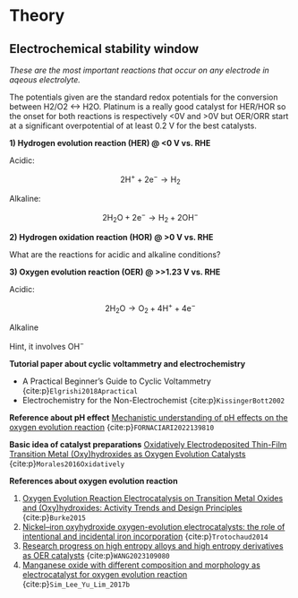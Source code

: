# Theory

## Electrochemical stability window
_These are the most important reactions that occur on any electrode in aqeous electrolyte._

The potentials given are the standard redox potentials for the conversion between H2/O2 <-> H2O. Platinum is a really good catalyst for HER/HOR so the onset for both reactions is respectively <0V and >0V but OER/ORR start at a significant overpotential of at least 0.2 V for the best catalysts.

**1)    Hydrogen evolution reaction (HER) @ <0 V vs. RHE**

Acidic:

$$\mathrm{2 H^+ + 2e^-\rightarrow H_2}$$

Alkaline:

$$\mathrm{2 H_2O + 2e^-\rightarrow H_2 + 2 OH^-}$$

**2)	Hydrogen oxidation reaction (HOR) @ >0 V vs. RHE**

What are the reactions for acidic and alkaline conditions?

**3) Oxygen evolution reaction (OER) @ >>1.23 V vs. RHE**

Acidic:

$$\mathrm{2 H_2O\rightarrow O_2 + 4 H^+ + 4 e^-}$$

Alkaline

Hint, it involves $\mathrm{OH^-}$




**Tutorial paper about cyclic voltammetry and electrochemistry**
* A Practical Beginner’s Guide to Cyclic Voltammetry {cite:p}`Elgrishi2018Apractical`
* Electrochemistry for the Non-Electrochemist {cite:p}`KissingerBott2002`

**Reference about pH effect**
[Mechanistic understanding of pH effects on the oxygen evolution reaction](https://doi.org/10.1016/j.electacta.2021.139810) {cite:p}`FORNACIARI2022139810`

**Basic idea of catalyst preparations**
[Oxidatively Electrodeposited Thin-Film Transition Metal (Oxy)hydroxides as Oxygen Evolution Catalysts](https://doi.org/10.1021/jacs.6b05196) {cite:p}`Morales2016Oxidatively`

**References about oxygen evolution reaction**
1. [Oxygen Evolution Reaction Electrocatalysis on Transition Metal Oxides and (Oxy)hydroxides: Activity Trends and Design Principles](https://doi.org/10.1021/acs.chemmater.5b03148) {cite:p}`Burke2015`
2. [Nickel–iron oxyhydroxide oxygen-evolution electrocatalysts: the role of intentional and incidental iron incorporation](https://doi.org/10.1021/ja502379c) {cite:p}`Trotochaud2014`
3. [Research progress on high entropy alloys and high entropy derivatives as OER catalysts](https://doi.org/10.1016/j.jece.2022.109080) {cite:p}`WANG2023109080`
4. [Manganese oxide with different composition and morphology as electrocatalyst for oxygen evolution reaction](https://link.springer.com/article/10.1007/s11814-017-0247-2)
{cite:p}`Sim_Lee_Yu_Lim_2017b`